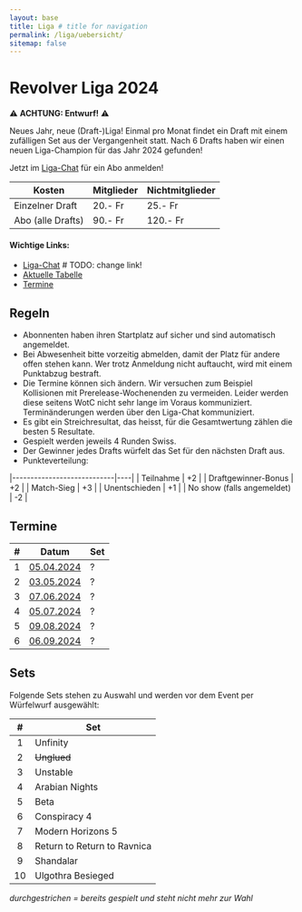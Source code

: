 ```yaml
---
layout: base
title: Liga # title for navigation
permalink: /liga/uebersicht/
sitemap: false
---
```


# Revolver Liga 2024

⚠️ **ACHTUNG: Entwurf!** ⚠️

Neues Jahr, neue (Draft-)Liga! Einmal pro Monat findet ein Draft mit einem zufälligen Set aus der Vergangenheit statt.
Nach 6 Drafts haben wir einen neuen Liga-Champion für das Jahr 2024 gefunden!


Jetzt im [Liga-Chat](https://chat.whatsapp.com/HQ7IINFrZB63esDNRqsIUw) für ein Abo anmelden!

| Kosten               | Mitglieder | Nichtmitglieder |
|----------------------|------------|-----------------|
| Einzelner Draft      | 20.- Fr    | 25.- Fr         |
| Abo (alle Drafts)    | 90.- Fr    | 120.- Fr        |

#### Wichtige Links:
- [Liga-Chat](https://chat.whatsapp.com/HQ7IINFrZB63esDNRqsIUw) # TODO: change link!
- [Aktuelle Tabelle](/liga/tabelle)
- [Termine](#termine)

## Regeln
- Abonnenten haben ihren Startplatz auf sicher und sind automatisch angemeldet.
- Bei Abwesenheit bitte vorzeitig abmelden, damit der Platz für andere offen stehen kann. Wer trotz Anmeldung nicht auftaucht, wird mit einem Punktabzug bestraft.
- Die Termine können sich ändern. Wir versuchen zum Beispiel Kollisionen mit Prerelease-Wochenenden zu vermeiden. Leider werden diese seitens WotC nicht sehr lange im Voraus kommuniziert. Terminänderungen werden über den Liga-Chat kommuniziert.
- Es gibt ein Streichresultat, das heisst, für die Gesamtwertung zählen die besten 5 Resultate.
- Gespielt werden jeweils 4 Runden Swiss.
- Der Gewinner jedes Drafts würfelt das Set für den nächsten Draft aus.
- Punkteverteilung:

|----------------------------|----|
| Teilnahme                  | +2 |
| Draftgewinner-Bonus        | +2 |
| Match-Sieg                 | +3 |
| Unentschieden              | +1 |
| No show (falls angemeldet) | -2 |


## Termine

| # | Datum                                 | Set |
|:-:|---------------------------------------|-----|
| 1 | [05.04.2024](/event/2024-04-05-draft) | ?   |
| 2 | [03.05.2024](/event/2024-05-03-draft) | ?   |
| 3 | [07.06.2024](/event/2024-06-07-draft) | ?   |
| 4 | [05.07.2024](/event/2024-07-05-draft) | ?   |
| 5 | [09.08.2024](/event/2024-08-09-draft) | ?   |
| 6 | [06.09.2024](/event/2024-09-06-draft) | ?   |


## Sets
Folgende Sets stehen zu Auswahl und werden vor dem Event per Würfelwurf ausgewählt:

| #  | Set                         |
|:--:|-----------------------------|
| 1  | Unfinity                    |
| 2  | ~~Unglued~~                 |
| 3  | Unstable                    |
| 4  | Arabian Nights              |
| 5  | Beta                        |
| 6  | Conspiracy 4                |
| 7  | Modern Horizons 5           |
| 8  | Return to Return to Ravnica |
| 9  | Shandalar                   |
| 10 | Ulgothra Besieged           |

_durchgestrichen = bereits gespielt und steht nicht mehr zur Wahl_